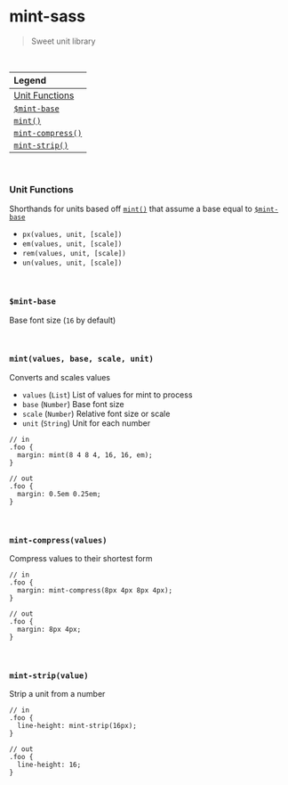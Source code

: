 mint-sass
===

> Sweet unit library

<br>

| Legend |
| :------------- |
| [Unit Functions](#unit-functions) |
| [`$mint-base`](#mint-base) |
| [`mint()`](#mint-fn) |
| [`mint-compress()`](#mint-compress) |
| [`mint-strip()`](#mint-strip) |

<br>

### Unit Functions
Shorthands for units based off [`mint()`](#mint-fn) that assume a base equal to [`$mint-base`](#mint-base)

+ `px(values, unit, [scale])`
+ `em(values, unit, [scale])`
+ `rem(values, unit, [scale])`
+ `un(values, unit, [scale])`

<br>

### <a name='mint-base'>`$mint-base`</a>
Base font size (`16` by default)

<br>

### <a name='mint-fn'>`mint(values, base, scale, unit)`</a>
Converts and scales values

+ `values` (`List`) List of values for mint to process
+ `base` (`Number`) Base font size
+ `scale` (`Number`) Relative font size or scale
+ `unit` (`String`) Unit for each number

```
// in
.foo {
  margin: mint(8 4 8 4, 16, 16, em);
}

// out
.foo {
  margin: 0.5em 0.25em;
}
```

<br>

### <a name='mint-compress'>`mint-compress(values)`</a>
Compress values to their shortest form

```
// in
.foo {
  margin: mint-compress(8px 4px 8px 4px);
}

// out
.foo {
  margin: 8px 4px;
}
```

<br>

### <a name='mint-strip'>`mint-strip(value)`</a>
Strip a unit from a number

```
// in
.foo {
  line-height: mint-strip(16px);
}

// out
.foo {
  line-height: 16;
}
```
